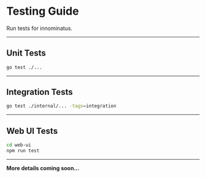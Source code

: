 # Testing Guide

Run tests for innominatus.

---

## Unit Tests

```bash
go test ./...
```

---

## Integration Tests

```bash
go test ./internal/... -tags=integration
```

---

## Web UI Tests

```bash
cd web-ui
npm run test
```

---

**More details coming soon...**
